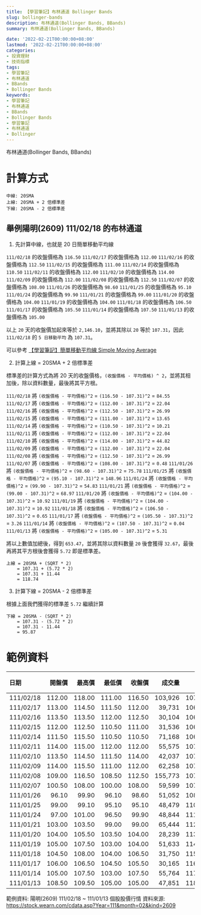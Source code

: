 ```yaml
---
title: 【學習筆記】布林通道 Bollinger Bands
slug: bollinger-bands
description: 布林通道(Bollinger Bands, BBands)
summary: 布林通道(Bollinger Bands, BBands)

date: '2022-02-21T00:00:00+08:00'
lastmod: '2022-02-21T00:00:00+08:00'
categories:
- 投資理財
- 技術指標
tags:
- 學習筆記
- 布林通道
- BBands
- Bollinger Bands
keywords:
- 學習筆記
- 布林通道
- BBands
- Bollinger Bands
- 學習筆記
- 布林通道
- Bollinger
---
```


布林通道(Bollinger Bands, BBands)

# 計算方式

```text
中線: 20SMA
上線: 20SMA + 2 倍標準差
下線: 20SMA - 2 倍標準差
```

## 舉例陽明(2609) 111/02/18 的布林通道

1. 先計算中線，也就是 20 日簡單移動平均線

`111/02/18` 的收盤價格為 `116.50`
`111/02/17` 的收盤價格為 `112.00`
`111/02/16` 的收盤價格為 `112.50`
`111/02/15` 的收盤價格為 `111.00`
`111/02/14` 的收盤價格為 `110.50`
`111/02/11` 的收盤價格為 `112.00`
`111/02/10` 的收盤價格為 `114.00`
`111/02/09` 的收盤價格為 `112.00`
`111/02/08` 的收盤價格為 `112.50`
`111/02/07` 的收盤價格為 `108.00`
`111/01/26` 的收盤價格為 `98.60`
`111/01/25` 的收盤價格為 `95.10`
`111/01/24` 的收盤價格為 `99.90`
`111/01/21` 的收盤價格為 `99.00`
`111/01/20` 的收盤價格為 `104.00`
`111/01/19` 的收盤價格為 `104.00`
`111/01/18` 的收盤價格為 `106.50`
`111/01/17` 的收盤價格為 `105.50`
`111/01/14` 的收盤價格為 `107.50`
`111/01/13` 的收盤價格為 `105.00`

以上 `20` 天的收盤價加起來等於 `2,146.10`，並將其除以 `20` 等於 `107.31`，因此 `111/02/18` 的 `5 日移動平均` 為 `107.31`。

可以參考 [【學習筆記】簡單移動平均線 Simple Moving Average](/posts/SimpleMovingAverage/)

2. 計算上線 = 20SMA + 2 倍標準差

標準差的計算方式為將 20 天的收盤價格，`(收盤價格 - 平均價格) ^ 2`，並將其相加後，除以資料數量，最後將其平方根。

`111/02/18` 將 `(收盤價格 - 平均價格)^2` = `(116.50 - 107.31)^2` = `84.55`
`111/02/17` 將 `(收盤價格 - 平均價格)^2` = `(112.00 - 107.31)^2` = `22.04`
`111/02/16` 將 `(收盤價格 - 平均價格)^2` = `(112.50 - 107.31)^2` = `26.99`
`111/02/15` 將 `(收盤價格 - 平均價格)^2` = `(111.00 - 107.31)^2` = `13.65`
`111/02/14` 將 `(收盤價格 - 平均價格)^2` = `(110.50 - 107.31)^2` = `10.21`
`111/02/11` 將 `(收盤價格 - 平均價格)^2` = `(112.00 - 107.31)^2` = `22.04`
`111/02/10` 將 `(收盤價格 - 平均價格)^2` = `(114.00 - 107.31)^2` = `44.82`
`111/02/09` 將 `(收盤價格 - 平均價格)^2` = `(112.00 - 107.31)^2` = `22.04`
`111/02/08` 將 `(收盤價格 - 平均價格)^2` = `(112.50 - 107.31)^2` = `26.99`
`111/02/07` 將 `(收盤價格 - 平均價格)^2` = `(108.00 - 107.31)^2` = `0.48`
`111/01/26` 將 `(收盤價格 - 平均價格)^2` = `(98.60 - 107.31)^2` = `75.78`
`111/01/25` 將 `(收盤價格 - 平均價格)^2` = `(95.10 - 107.31)^2` = `148.96`
`111/01/24` 將 `(收盤價格 - 平均價格)^2` = `(99.90 - 107.31)^2` = `54.83`
`111/01/21` 將 `(收盤價格 - 平均價格)^2` = `(99.00 - 107.31)^2` = `68.97`
`111/01/20` 將 `(收盤價格 - 平均價格)^2` = `(104.00 - 107.31)^2` = `10.92`
`111/01/19` 將 `(收盤價格 - 平均價格)^2` = `(104.00 - 107.31)^2` = `10.92`
`111/01/18` 將 `(收盤價格 - 平均價格)^2` = `(106.50 - 107.31)^2` = `0.65`
`111/01/17` 將 `(收盤價格 - 平均價格)^2` = `(105.50 - 107.31)^2` = `3.26`
`111/01/14` 將 `(收盤價格 - 平均價格)^2` = `(107.50 - 107.31)^2` = `0.04`
`111/01/13` 將 `(收盤價格 - 平均價格)^2` = `(105.00 - 107.31)^2` = `5.31`

將以上數值加總後，得到 `653.47`，並將其除以資料數量 `20` 後會獲得 `32.67`，最後再將其平方根後會獲得 `5.72` 即是標準差。

```text
上線 = 20SMA + (SQRT * 2)
    = 107.31 + (5.72 * 2)
    = 107.31 + 11.44
    = 118.74
```

3. 計算下線 = 20SMA - 2 倍標準差

根據上面我們獲得的標準差 `5.72` 繼續計算

```text
下線 = 20SMA - (SQRT * 2)
    = 107.31 - (5.72 * 2)
    = 107.31 - 11.44
    = 95.87
```

# 範例資料

| 日期       | 開盤價 | 最高價 | 最低價 | 收盤價 |  成交量 |   中線 |   上線 |   下線 | 標準差 |
|:-----------|-------:|-------:|-------:|-------:|--------:|-------:|-------:|-------:|-------:|
| 111/02/18  | 112.00 | 118.00 | 111.00 | 116.50 | 103,926 | 107.31 | 118.74 |  95.87 |   5.72 |
| 111/02/17  | 113.00 | 114.50 | 111.50 | 112.00 |  39,731 | 106.88 | 117.52 |  96.24 |   5.32 |
| 111/02/16  | 113.50 | 113.50 | 112.00 | 112.50 |  30,104 | 106.88 | 117.52 |  96.24 |   5.32 |
| 111/02/15  | 112.00 | 112.50 | 110.50 | 111.00 |  31,536 | 106.83 | 117.37 |  96.29 |   5.27 |
| 111/02/14  | 111.50 | 115.50 | 110.50 | 110.50 |  71,168 | 106.96 | 117.75 |  96.16 |   5.40 |
| 111/02/11  | 114.00 | 115.00 | 112.00 | 112.00 |  55,575 | 107.16 | 118.34 |  95.97 |   5.59 |
| 111/02/10  | 113.50 | 114.50 | 111.50 | 114.00 |  42,037 | 107.31 | 118.82 |  95.79 |   5.76 |
| 111/02/09  | 114.00 | 115.50 | 111.00 | 112.00 |  62,258 | 107.38 | 119.09 |  95.67 |   5.86 |
| 111/02/08  | 109.00 | 116.50 | 108.50 | 112.50 | 155,773 | 107.51 | 119.46 |  95.55 |   5.98 |
| 111/02/07  | 100.50 | 108.00 | 100.00 | 108.00 |  59,599 | 107.93 | 121.11 |  94.75 |   6.59 |
| 111/01/26  |  96.10 |  99.90 |  96.10 |  98.60 |  51,052 | 108.76 | 123.78 |  93.73 |   7.51 |
| 111/01/25  |  99.00 |  99.10 |  95.10 |  95.10 |  48,479 | 110.08 | 125.92 |  94.23 |   7.92 |
| 111/01/24  |  97.00 | 101.00 |  96.50 |  99.90 |  48,844 | 111.45 | 126.60 |  96.29 |   7.58 |
| 111/01/21  | 103.00 | 103.50 |  99.00 |  99.00 |  65,444 | 112.58 | 127.48 |  97.67 |   7.45 |
| 111/01/20  | 104.00 | 105.50 | 103.50 | 104.00 |  28,239 | 113.75 | 127.88 |  99.62 |   7.06 |
| 111/01/19  | 105.00 | 107.50 | 103.00 | 104.00 |  51,633 | 114.75 | 128.81 | 100.69 |   7.03 |
| 111/01/18  | 104.50 | 108.00 | 104.00 | 106.50 |  31,750 | 115.83 | 129.71 | 101.94 |   6.94 |
| 111/01/17  | 106.00 | 106.50 | 104.50 | 105.50 |  30,165 | 116.60 | 130.04 | 103.16 |   6.72 |
| 111/01/14  | 105.00 | 107.50 | 103.00 | 107.50 |  55,764 | 117.50 | 130.24 | 104.76 |   6.37 |
| 111/01/13  | 108.50 | 109.50 | 105.00 | 105.00 |  47,851 | 118.23 | 130.24 | 106.21 |   6.01 |

範例資料: 陽明(2609) 111/02/18 ~ 111/01/13 個股股價行情
資料來源: https://stock.wearn.com/cdata.asp?Year=111&month=02&kind=2609
